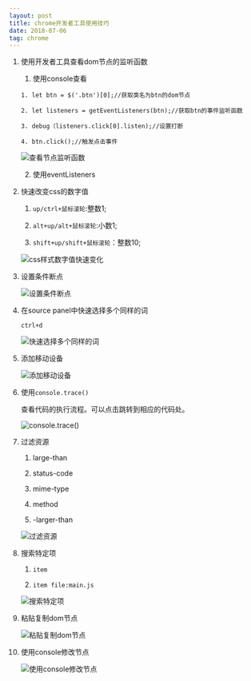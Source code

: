 ```yaml
---
layout: post
title: chrome开发者工具使用技巧
date: 2018-07-06
tag: chrome
---
```


1. 使用开发者工具查看dom节点的监听函数

    1. 使用console查看

    ```
    1. let btn = $('.btn')[0];//获取类名为btn的dom节点

    2. let listeners = getEventListeners(btn);//获取btn的事件监听函数

    3. debug（listeners.click[0].listen);//设置打断

    4. btn.click();//触发点击事件
    ```

    ![查看节点监听函数](/images/chrome/get-debug-event-listeners.gif)

    2. 使用eventListeners

2. 快速改变css的数字值

    1. `up/ctrl+鼠标滚轮`:整数1;

    2. `alt+up/alt+鼠标滚轮`:小数1;

    3. `shift+up/shift+鼠标滚轮`：整数10;

    ![css样式数字值快速变化](/images/chrome/quick-change-css-values.gif)

3. 设置条件断点

    ![设置条件断点](/images/chrome/conditional-breakpoint.gif)

4. 在source panel中快速选择多个同样的词

    `ctrl+d`

    ![快速选择多个同样的词](/images/chrome/select-next-occurrence.gif)

5. 添加移动设备

    ![添加移动设备](/images/chrome/add-new-device.gif)

6. 使用`console.trace()`

    查看代码的执行流程。可以点击跳转到相应的代码处。

    ![console.trace()](/images/chrome/console-trace.gif)

7. 过滤资源

    1. large-than

    2. status-code

    3. mime-type

    4. method

    5. -larger-than

    ![过滤资源](/images/chrome/network-advanced-filter.gif)

8. 搜索特定项

    1. `item`

    2. `item file:main.js`

    ![搜索特定项](/images/chrome/project-search-with-file-scope.gif)

9. 粘贴复制dom节点

    ![粘贴复制dom节点](/images/chrome/duplicate-dom.gif)

10. 使用console修改节点

    ![使用console修改节点](/images/chrome/console-edit-html.gif)